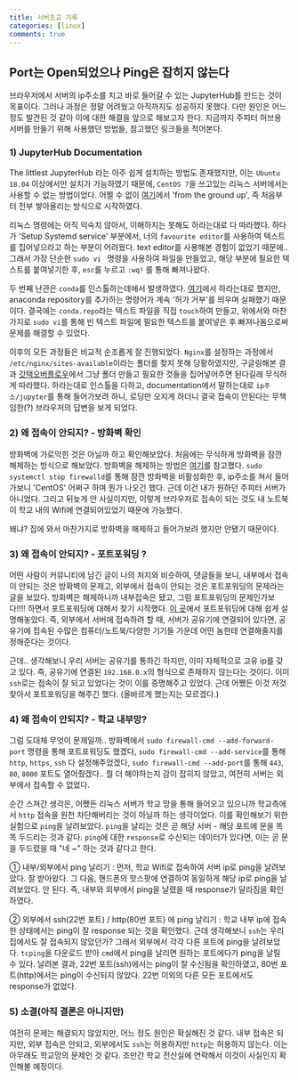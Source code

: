 ```yaml
---
title: 서버조교 기록
categories: [linux]
comments: true
---
```


## Port는 Open되었으나 Ping은 잡히지 않는다

브라우저에서 서버의 ip주소를 치고 바로 들어갈 수 있는 JupyterHub를 만드는 것이 목표이다. 그러나 과정은 정말 어려웠고 아직까지도 성공하지 못했다. 다만 원인은 어느 정도 발견된 것 같아 이에 대한 해결을 앞으로 해보고자 한다. 지금까지 주피터 허브용 서버를 만들기 위해 사용했던 방법들, 참고했던 링크들을 적어본다.

### 1)  JupyterHub Documentation

The littlest JupyterHub 라는 아주 쉽게 설치하는 방법도 존재했지만, 이는 `Ubuntu 18.04` 이상에서만 설치가 가능하였기 때문에, `CentOS 7`을 쓰고있는 리눅스 서버에서는 사용할 수 없는 방법이었다. 어쩔 수 없이 [여기](https://jupyterhub.readthedocs.io/en/stable/installation-guide-hard.html)에서 'from the ground up', 즉 처음부터 전부 쌓아올리는 방식으로 시작하였다.

리눅스 명령에는 아직 익숙치 않아서, 이해하지는 못해도 하라는대로 다 따라했다. 하다가 'Setup Systemd service' 부분에서, 너의 `favourite editor`를 사용하여 텍스트를 집어넣으라고 하는 부분이 어려웠다. text editor를 사용해본 경험이 없었기 때문에.. 그래서 가장 단순한 `sudo vi ` 명령을 사용하여 파일을 만들었고, 해당 부분에 필요한 텍스트를 붙여넣기한 후, `esc`를 누르고 `:wq!` 를 통해 빠져나왔다. 

두 번째 난관은 `conda`를 인스톨하는데에서 발생하였다. [여기](https://docs.conda.io/projects/conda/en/latest/user-guide/install/rpm-debian.html)에서 하라는대로 했지만, anaconda repository를 추가하는 명령어가 계속 '허가 거부'를 띄우며 실패했기 때문이다. 결국에는 `conda.repo`라는 텍스트 파일을 직접 `touch`하여 만들고, 위에서와 마찬가지로 `sudo vi`를 통해 빈 텍스트 파일에 필요한 텍스트를 붙여넣은 후 빠져나옴으로써 문제를 해결할 수 있었다. 

이후의 모든 과정들은 비교적 순조롭게 잘 진행되었다. `Nginx`를 설정하는 과정에서 `/etc/nginx/sites-available`이라는 폴더를 찾지 못해 당황하였지만, 구글링해본 결과 [갓택오버플로우](https://stackoverflow.com/questions/17413526/nginx-missing-sites-available-directory)에서 그냥 폴더 만들고 필요한 것들을 집어넣어주면 된다길래 무식하게 따라했다. 하라는대로 인스톨을 다하고, documentation에서 말하는대로 `ip주소/jupyter`를 통해 들어가보려 하니, 로딩만 오지게 하더니 결국 접속이 안된다는 무책임한(?) 브라우저의 답변을 보게 되었다.

### 2)  왜 접속이 안되지? - 방화벽 확인

방화벽에 가로막힌 것은 아닐까 하고 확인해보았다. 처음에는 무식하게 방화벽을 잠깐 해제하는 방식으로 해보았다. 방화벽을 해제하는 방법은 [여기](https://realforce111.tistory.com/24)를 참고했다. `sudo systemctl stop firewalld`를 통해 잠깐 방화벽을 비활성화한 후, ip주소를 쳐서 들어가보니 'CentOS' 어쩌구 하며 뭔가 나오긴 했다. 근데 이건 내가 원하던 주피터 서버가 아니었다. 그리고 뒤늦게 안 사실이지만, 이렇게 브라우저로 접속이 되는 것도 내 노트북이 학교 내의 Wifi에 연결되어있었기 때문에 가능했다.

왜냐? 집에 와서 마찬가지로 방화벽을 해제하고 들어가보려 했지만 안됐기 때문이다. 

### 3) 왜 접속이 안되지? - 포트포워딩 ?

어떤 사람이 커뮤니티에 남긴 글이 나의 처지와 비슷하여, 댓글들을 보니, 내부에서 접속이 안되는 것은 방확벽의 문제고, 외부에서 접속이 안되는 것은 포트포워딩의 문제라는 글을 보았다. 방화벽은 해제하니까 내부접속은 됐고, 그럼 포트포워딩의 문제인가보다!!!! 하면서 포트포워딩에 대해서 찾기 시작했다. [이 곳](https://m.blog.naver.com/unjerry/221288444909)에서 포트포워딩에 대해 쉽게 설명해놓았다. 즉, 외부에서 서버에 접속하려 할 때, 서버가 공유기에 연결되어 있다면, 공유기에 접속된 수많은 컴퓨터/노트북/다양한 기기들 가운데 어떤 놈한테 연결해줄지를 정해준다는 것이다.

근데.. 생각해보니 우리 서버는 공유기를 통하긴 하지만, 이미 자체적으로 고유 ip를 갖고 있다. 즉, 공유기에 연결된 `192.168.0.x`의 형식으로 존재하지 않는다는 것이다. 이미 `ssh`로는 접속이 잘 되고 있었다는 것이 이를 증명해주고 있었다. 근데 어쨌든 이것 저것 찾아서 포트포워딩을 해주긴 했다. (올바르게 했는지는 모르겠다.) 

### 4) 왜 접속이 안되지? - 학교 내부망?

그럼 도대체 무엇이 문제일까.. 방화벽에서 `sudo firewall-cmd --add-forward-port` 명령을 통해 포트포워딩도 했겠다, `sudo firewall-cmd --add-service`를 통해 `http`, `https`, `ssh` 다 설정해주었겠다, `sudo firewall-cmd --add-port`를 통해 `443`, `80`, `8000` 포트도 열어줬겠다.. 뭘 더 해야하는지 감이 잡히지 않았고, 여전히 서버는 외부에서 접속할 수 없었다.

순간 스쳐간 생각은, 어쨌든 리눅스 서버가 학교 망을 통해 들어오고 있으니까 학교측에서 `http` 접속을 원천 차단해버리는 것이 아닐까 하는 생각이었다. 이를 확인해보기 위한 실험으로 `ping`을 날려보았다. `ping`을 날리는 것은 곧 해당 서버 - 해당 포트에 문을 똑똑 두드리는 것과 같다. `ping`에 대한 `response`로 수신되는 데이터가 있다면, 이는 곧 문을 두드렸을 때 "네 ~" 하는 것과 같다고 한다. 

① 내부/외부에서 ping 날리기 : 먼저, 학교 Wifi로 접속하여 서버 ip로 ping을 날려보았다. 잘 받아왔다. 그 다음, 핸드폰의 핫스팟에 연결하여 동일하게 해당 ip로 ping을 날려보았다. 안 된다. 즉, 내부와 외부에서 ping을 날렸을 때 response가 달라짐을 확인하였다.

② 외부에서 ssh(22번 포트) / http(80번 포트) 에 ping 날리기 : 학교 내부 ip에 접속한 상태에서는 ping이 잘 response 되는 것을 확인했다. 근데 생각해보니 `ssh`는 우리 집에서도 잘 접속되지 않았던가? 그래서 외부에서 각각 다른 포트에 ping을 날려보았다. `tcping`을 다운로드 받아 `cmd`에서 ping을 날리면 원하는 포트에다가 ping을 날릴 수 있다. 날려본 결과, 22번 포트(ssh)에서는 ping이 잘 수신됨을 확인하였고, 80번 포트(http)에서는 ping이 수신되지 않았다. 22번 이외의 다른 모든 포트에서도 response가 없었다.

### 5) 소결(아직 결론은 아니지만)

여전히 문제는 해결되지 않았지만, 어느 정도 원인은 확실해진 것 같다. 내부 접속은 되지만, 외부 접속은 안되고, 외부에서도 `ssh`는 허용하지만 `http`는 허용하지 않는다. 이는 아무래도 학교망의 문제인 것 같다. 조만간 학교 전산실에 연락해서 이것이 사실인지 확인해볼 예정이다.
